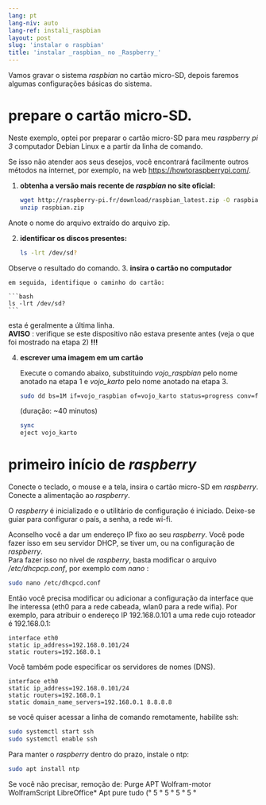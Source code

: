 ```yaml
---
lang: pt
lang-niv: auto
lang-ref: instali_raspbian
layout: post
slug: 'instalar o raspbian'
title: 'instalar _raspbian_ no _Raspberry_'
---
```


Vamos gravar o sistema _raspbian_ no cartão micro-SD, depois faremos algumas configurações básicas do sistema. 


# prepare o cartão micro-SD.

Neste exemplo, optei por preparar o cartão micro-SD para meu _raspberry pi 3_ computador Debian Linux e a partir da linha de comando.

Se isso não atender aos seus desejos, você encontrará facilmente outros métodos na internet, por exemplo, na web <https://howtoraspberrypi.com/>.

 1. **obtenha a versão mais recente de _raspbian_ no site oficial:**



    ```bash
    wget http://raspberry-pi.fr/download/raspbian_latest.zip -O raspbian.zip
    unzip raspbian.zip
    ```
Anote o nome do arquivo extraído do arquivo zip.
    
 2. **identificar os discos presentes:**


    
    ```bash
    ls -lrt /dev/sd?
    ```
Observe o resultado do comando.
3. **insira o cartão no computador**
    
    em seguida, identifique o caminho do cartão:
    
    ```bash
    ls -lrt /dev/sd?
    ```
esta é geralmente a última linha.  
    **AVISO** : verifique se este dispositivo não estava presente antes \(veja o que foi mostrado na etapa 2\) **!!!**

 4. **escrever uma imagem em um cartão**



    Execute o comando abaixo, substituindo _vojo\_raspbian_ pelo nome anotado na etapa 1 e _vojo\_karto_ pelo nome anotado na etapa 3.
    
    ```bash
    sudo dd bs=1M if=vojo_raspbian of=vojo_karto status=progress conv=fsync
    ```
    (duração: ~40 minutos)
    
    ```bash
    sync
    eject vojo_karto
    ``` 


# primeiro início de _raspberry_
Conecte o teclado, o mouse e a tela, insira o cartão micro-SD em _raspberry_.  
Conecte a alimentação ao _raspberry_.

O _raspberry_ é inicializado e o utilitário de configuração é iniciado. Deixe-se guiar para configurar o país, a senha, a rede wi-fi.

Aconselho você a dar um endereço IP fixo ao seu _raspberry_. Você pode fazer isso em seu servidor DHCP, se tiver um, ou na configuração de _raspberry_.  
Para fazer isso no nível de _raspberry_, basta modificar o arquivo _/etc/dhcpcp.conf_, por exemplo com _nano_ :

```bash
sudo nano /etc/dhcpcd.conf
```

Então você precisa modificar ou adicionar a configuração da interface que lhe interessa (eth0 para a rede cabeada, wlan0 para a rede wifia). Por exemplo, para atribuir o endereço IP 192.168.0.101 a uma rede cujo roteador é 192.168.0.1:

```
interface eth0
static ip_address=192.168.0.101/24
static routers=192.168.0.1
```
Você também pode especificar os servidores de nomes (DNS). 

```
interface eth0
static ip_address=192.168.0.101/24
static routers=192.168.0.1
static domain_name_servers=192.168.0.1 8.8.8.8
```
se você quiser acessar a linha de comando remotamente, habilite ssh:

```bash
sudo systemctl start ssh
sudo systemctl enable ssh
```

Para manter o _raspberry_ dentro do prazo, instale o ntp:

```bash
sudo apt install ntp
```

Se você não precisar, remoção de:
Purge APT Wolfram-motor WolframScript LibreOffice*
Apt pure tudo (° 5 ° 5 ° 5 ° 5 °
